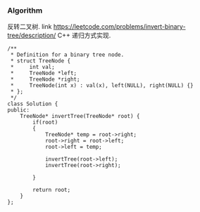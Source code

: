 ### Algorithm
反转二叉树.
link https://leetcode.com/problems/invert-binary-tree/description/
C++ 递归方式实现.

```
/**
 * Definition for a binary tree node.
 * struct TreeNode {
 *     int val;
 *     TreeNode *left;
 *     TreeNode *right;
 *     TreeNode(int x) : val(x), left(NULL), right(NULL) {}
 * };
 */
class Solution {
public:
    TreeNode* invertTree(TreeNode* root) {
        if(root)
        {
            TreeNode* temp = root->right;
            root->right = root->left;
            root->left = temp;
            
            invertTree(root->left);
            invertTree(root->right);
            
        }
        
        return root;   
    } 
};
```
